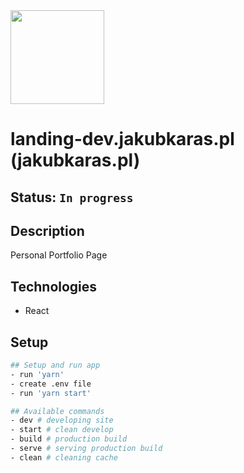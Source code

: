 <img alt="" src="" width="150" />

# landing-dev.jakubkaras.pl (jakubkaras.pl)

## Status: `In progress`

## Description

Personal Portfolio Page

## Technologies

- React

## Setup

```bash
## Setup and run app
- run 'yarn'
- create .env file
- run 'yarn start'

## Available commands
- dev # developing site
- start # clean develop
- build # production build
- serve # serving production build
- clean # cleaning cache
```
